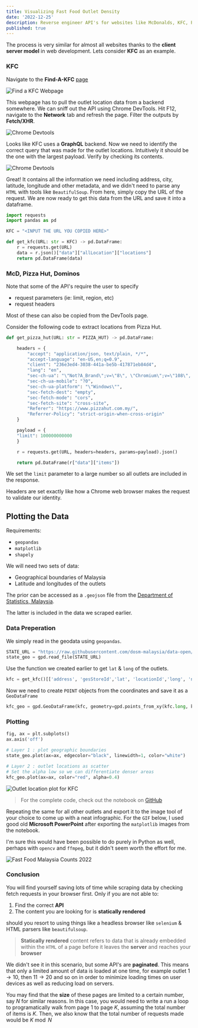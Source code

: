 ```yaml
---
title: Visualizing Fast Food Outlet Density
date: '2022-12-25'
description: Reverse engineer API's for websites like McDonalds, KFC, Pizza Hut for hassle-free scraping.
published: true
---
```


The process is very similar for almost all websites thanks to the **client server model** in web development. Lets consider **KFC** as an example.

### KFC

Navigate to the **Find-A-KFC** [page](https://kfc.com.my/find-my-kfc)

![Find a KFC Webpage](../../find-a-kfc.png)

This webpage has to pull the outlet location data from a backend somewhere. We can sniff out the API using Chrome DevTools.
Hit F12, navigate to the **Network** tab and refresh the page. Filter the outputs by **Fetch/XHR**.

![Chrome Devtools](../../dev-tools.png)

Looks like KFC uses a **GraphQL** backend. Now we need to identify the correct query that was made for the outlet locations. Intuitively it should be the one with the largest
payload. Verify by checking its contents.

![Chrome Devtools](../../dev-tools-2.png)

Great! It contains all the information we need including address, city, latitude, longitude and other metadata, and we didn't need
to parse any `HTML` with tools like `BeautifulSoup`.
From here, simply copy the URL of the request. We are now ready to get this data from the URL and save it into a dataframe.

```python
import requests
import pandas as pd

KFC = "<INPUT THE URL YOU COPIED HERE>"

def get_kfc(URL: str = KFC) -> pd.DataFrame:
    r = requests.get(URL)
    data = r.json()["data"]["allLocation"]["locations"]
    return pd.DataFrame(data)
```

### McD, Pizza Hut, Dominos

Note that some of the API's require the user to specify

- request parameters (ie: limit, region, etc)
- request headers

Most of these can also be copied from the DevTools page.

Consider the following code to extract locations from Pizza Hut.

```python
def get_pizza_hut(URL: str = PIZZA_HUT) -> pd.DataFrame:

    headers = {
        "accept": "application/json, text/plain, */*",
        "accept-language": "en-US,en;q=0.9",
        "client": "236e3ed4-3038-441a-be5b-417871eb84d4",
        "lang": "en",
        "sec-ch-ua": "\"Not?A_Brand\";v=\"8\", \"Chromium\";v=\"108\", \"Google Chrome\";v=\"108\"",
        "sec-ch-ua-mobile": "?0",
        "sec-ch-ua-platform": "\"Windows\"",
        "sec-fetch-dest": "empty",
        "sec-fetch-mode": "cors",
        "sec-fetch-site": "cross-site",
        "Referer": "https://www.pizzahut.com.my/",
        "Referrer-Policy": "strict-origin-when-cross-origin"
    }

    payload = {
    "limit": 100000000000
    }

    r = requests.get(URL, headers=headers, params=payload).json()

    return pd.DataFrame(r["data"]["items"])
```

We set the `limit` parameter to a large number so all outlets are included in the response.

Headers are set exactly like how a Chrome web browser makes the request to validate our identity.

## Plotting the Data

Requirements:

- `geopandas`
- `matplotlib`
- `shapely`

We will need two sets of data:

- Geographical boundaries of Malaysia
- Latitude and longitudes of the outlets

The prior can be accessed as a `.geojson` file from the [Department of Statistics, Malaysia](https://raw.githubusercontent.com/dosm-malaysia/data-open/main/datasets/geodata/administrative_1_state.geojson).

The latter is included in the data we scraped earlier.

### Data Preperation

We simply read in the geodata using `geopandas`.

```python
STATE_URL = "https://raw.githubusercontent.com/dosm-malaysia/data-open/main/datasets/geodata/administrative_1_state.geojson"
state_geo = gpd.read_file(STATE_URL)
```

Use the function we created earlier to get `lat` & `long` of the outlets.

```python
kfc = get_kfc()[['address', 'gesStoreId','lat', 'locationId','long', 'name', 'state']]
```

Now we need to create `POINT` objects from the coordinates and save it as a `GeoDataFrame`

```python
kfc_geo = gpd.GeoDataFrame(kfc, geometry=gpd.points_from_xy(kfc.long, kfc.lat))
```

### Plotting

```python
fig, ax = plt.subplots()
ax.axis('off')

# Layer 1 : plot geographic boundaries
state_geo.plot(ax=ax, edgecolor="black", linewidth=1, color="white")

# Layer 2 : outlet locations as scatter
# Set the alpha low so we can differentiate denser areas
kfc_geo.plot(ax=ax, color="red", alpha=0.4)
```

![Outlet location plot for KFC](../../kfc-plot.png)

> For the complete code, check out the notebook on [GitHub](https://github.com/hewliyang/misc/blob/main/msia-fastfood/dev.ipynb)

Repeating the same for all other outlets and export it to the image tool of your choice to come up with a neat infographic.
For the `GIF` below, I used good old **Microsoft PowerPoint** after exporting the `matplotlib` images from the notebook.

I'm sure this would have been possible to do purely in Python as well, perhaps with `opencv` and `ffmpeg`, but it didn't seem worth the
effort for me.

![Fast Food Malaysia Counts 2022](../../fast-food.gif)

### Conclusion

You will find yourself saving lots of time while scraping data by checking fetch requests in your browser first. Only if you are not able to:

1. Find the correct **API**
2. The content you are looking for is **statically rendered**

should you resort to using things like a headless browser like `selenium` & HTML parsers like `beautifulsoup`.

> **Statically rendered** content refers to data that is already embedded within the `HTML` of a page before it leaves the **server** and reaches your **browser**

We didn't see it in this scenario, but some API's are **paginated**. This means that only a limited amount of data is loaded at one time, for example outlet $1 \rightarrow 10$, then $11 \rightarrow 20$ and so on in order to minimize loading times on user devices as well as reducing load on servers.

You may find that the **size** of these pages are limited to a certain number, say $N$ for similar reasons. In this case, you would need to write a run a loop to programatically walk from page $1$ to page $K$, assuming the total number of items is $K$. Then, we also know that the total number of requests made would be $K \bmod N$
